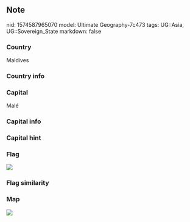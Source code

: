 ## Note
nid: 1574587965070
model: Ultimate Geography-7c473
tags: UG::Asia, UG::Sovereign_State
markdown: false

### Country
Maldives

### Country info


### Capital
Malé

### Capital info


### Capital hint


### Flag
<img src="ug-flag-maldives.svg">

### Flag similarity


### Map
<img src="ug-map-maldives.png">
